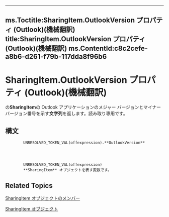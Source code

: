 

---
ms.Toctitle:SharingItem.OutlookVersion プロパティ (Outlook)(機械翻訳)
title:SharingItem.OutlookVersion プロパティ (Outlook)(機械翻訳)
ms.ContentId:c8c2cefe-a8b6-d261-f79b-117dda8f96b6
---
# SharingItem.OutlookVersion プロパティ (Outlook)(機械翻訳)




の**SharingItem**の Outlook アプリケーションのメジャー バージョンとマイナー バージョン番号を示す**文字列**を返します。読み取り専用です。

## 構文

            UNRESOLVED_TOKEN_VAL(offexpression).**OutlookVersion**




            UNRESOLVED_TOKEN_VAL(offexpression)
            **SharingItem** オブジェクトを表す変数です。



## Related Topics

[SharingItem オブジェクトのメンバー](719ad60e-2242-2c54-778f-006b61690389.md)

[SharingItem オブジェクト](63dd3451-44f3-7cc4-c6e2-7dad5835a7d2.md)




